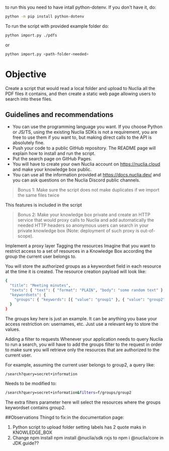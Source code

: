 to run this you need to have intall python-dotenv. If you don't have it, do:
```sh
python -m pip install python-dotenv
```

To run the script with provided example folder do:
```sh
python import.py ./pdfs
```
or
```sh
python import.py <path-folder-needed>
```

# Objective
Create a script that would read a local folder and upload to Nuclia all the PDF files it
contains, and then create a static web page allowing users to search into these files.

## Guidelines and recommendations
- You can use the programming language you want. If you choose Python or JS/TS,
using the existing Nuclia SDKs is not a requirement, you are free to use them if you
want to, but making direct calls to the API is absolutely fine.
- Push your code to a public GitHub repository. The README page will explain how to
install and run the script.
- Put the search page on GitHub Pages.
- You will have to create your own Nuclia account on https://nuclia.cloud and make
your knowledge box public.
- You can use all the information provided at https://docs.nuclia.dev/ and you can ask
questions on the Nuclia Discord public channels.


> Bonus 1:
> Make sure the script does not make duplicates if we import the same files twice

This features is included in the script

> Bonus 2:
> Make your knowledge box private and create an HTTP service that would proxy calls
> to Nuclia and add automatically the needed HTTP headers so anonymous users can
> search in your private knowledge box (Note: deployment of such proxy is
> out-of-scope).

Implement a proxy layer
Tagging the resources
Imagine that you want to restrict access to a set of resources in a Knowledge Box according the group the current user belongs to.

You will store the authorized groups as a keywordset field in each resource at the time it is created. The resource creation payload will look like:
```sh
{
  "title": "Meeting minutes",
  "texts": { "text": { "format": "PLAIN", "body": "some random text" } },
  "keywordsets": {
    "groups": { "keywords": [{ "value": "group1" }, { "value": "group2" }] }
  }
}
```
The groups key here is just an example. It can be anything you base your access restriction on: usernames, etc. Just use a relevant key to store the values.

Adding a filter to requests
Whenever your application needs to query Nuclia to run a search, you will have to add the groups filter to the request in order to make sure you will retrieve only the resources that are authorized to the current user.

For example, assuming the current user belongs to group2, a query like:

```sh
/search?query=secret+information
```

Needs to be modified to:

```sh
/search?query=secret+information&filters=f/groups/group2
```

The extra filters parameter here will select the resources where the groups keywordset contains group2.


##Observations
Thingd to fix:in the documentation page:

1. Python script to upload folder setting labels has 2 quote maks in KNOWLEDGE_BOX
2. Change npm install npm install @nuclia/sdk rxjs to npm i @nuclia/core in JDK guide??